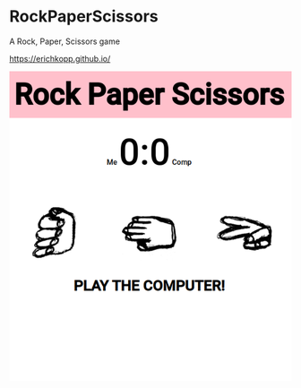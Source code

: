 # RockPaperScissors
A Rock, Paper, Scissors game

https://erichkopp.github.io/

![Screenshot](screenshot.png)
